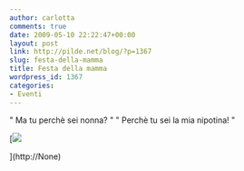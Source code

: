 ```yaml
---
author: carlotta
comments: true
date: 2009-05-10 22:22:47+00:00
layout: post
link: http://pilde.net/blog/?p=1367
slug: festa-della-mamma
title: Festa della mamma
wordpress_id: 1367
categories:
- Eventi
---
```


" Ma tu perchè sei nonna? " " Perchè tu sei la mia nipotina! "

[![](http://pilde.net/blog/wp-content/uploads/2009/05/festa_mamma.jpg)


](http://None)



